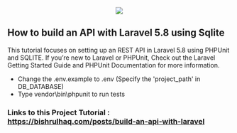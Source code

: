 <p align="center"><img src="https://laravel.com/assets/img/components/logo-laravel.svg"></p>

## How to build an API with Laravel 5.8 using Sqlite

This tutorial focuses on setting up an REST API in Laravel 5.8 using PHPUnit and SQLITE. If you’re new to Laravel or PHPUnit, Check out the Laravel Getting Started Guide and PHPUnit Documentation for more information.

- Change the .env.example to .env (Specify the 'project_path' in DB_DATABASE)
- Type vendor\bin\phpunit to run tests

### Links to this Project Tutorial : https://bishrulhaq.com/posts/build-an-api-with-laravel

